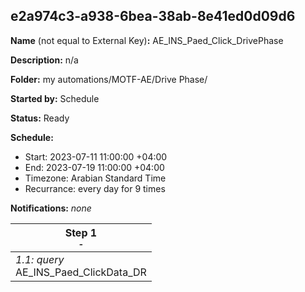 ## e2a974c3-a938-6bea-38ab-8e41ed0d09d6

**Name** (not equal to External Key)**:** AE_INS_Paed_Click_DrivePhase

**Description:** n/a

**Folder:** my automations/MOTF-AE/Drive Phase/

**Started by:** Schedule

**Status:** Ready

**Schedule:**

* Start: 2023-07-11 11:00:00 +04:00
* End: 2023-07-19 11:00:00 +04:00
* Timezone: Arabian Standard Time
* Recurrance: every day for 9 times

**Notifications:** _none_


| Step 1<br>_<small>-</small>_ |
| --- |
| _1.1: query_<br>AE_INS_Paed_ClickData_DR |
